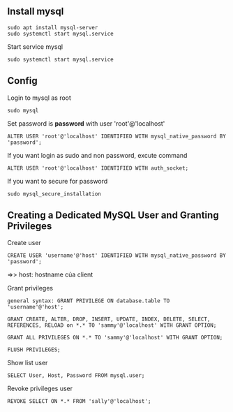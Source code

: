 ## Install mysql
```
sudo apt install mysql-server
sudo systemctl start mysql.service
```

Start service mysql
```
sudo systemctl start mysql.service
```

## Config

Login to mysql as root
```
sudo mysql
```
 
Set password is <b>password</b> with user 'root'@'localhost'
```
ALTER USER 'root'@'localhost' IDENTIFIED WITH mysql_native_password BY 'password';
```

If you want login as sudo and non password, excute command
```
ALTER USER 'root'@'localhost' IDENTIFIED WITH auth_socket;
```

If you want to secure for password
```
sudo mysql_secure_installation
```

## Creating a Dedicated MySQL User and Granting Privileges

Create user
```
CREATE USER 'username'@'host' IDENTIFIED WITH mysql_native_password BY 'password';
```

=>> host: hostname của client


Grant privileges
```
general syntax: GRANT PRIVILEGE ON database.table TO 'username'@'host';
```

```
GRANT CREATE, ALTER, DROP, INSERT, UPDATE, INDEX, DELETE, SELECT, REFERENCES, RELOAD on *.* TO 'sammy'@'localhost' WITH GRANT OPTION;

GRANT ALL PRIVILEGES ON *.* TO 'sammy'@'localhost' WITH GRANT OPTION;

FLUSH PRIVILEGES;
```

Show list user
```
SELECT User, Host, Password FROM mysql.user;
```

Revoke privileges user
```
REVOKE SELECT ON *.* FROM 'sally'@'localhost';
```